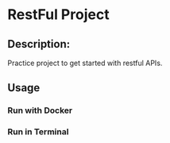 # RestFul Project


## Description:
Practice project to get started with restful APIs.



## Usage


### Run with Docker


### Run in Terminal
